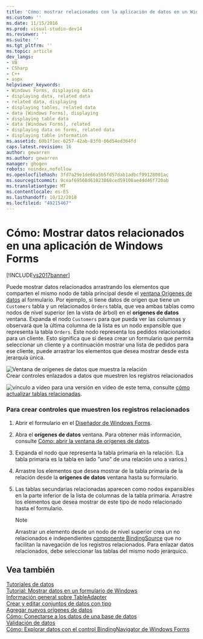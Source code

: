 ```yaml
---
title: 'Cómo: mostrar relacionados con la aplicación de datos en un Windows Forms | Microsoft Docs'
ms.custom: ''
ms.date: 11/15/2016
ms.prod: visual-studio-dev14
ms.reviewer: ''
ms.suite: ''
ms.tgt_pltfrm: ''
ms.topic: article
dev_langs:
- VB
- CSharp
- C++
- aspx
helpviewer_keywords:
- Windows Forms, displaying data
- displaying data, related data
- related data, displaying
- displaying tables, related data
- data [Windows Forms], displaying
- displaying table data
- data [Windows Forms], related
- displaying data on forms, related data
- displaying table information
ms.assetid: 60b1f1ec-6257-42ab-83f0-06d54ed364fd
caps.latest.revision: 16
author: gewarren
ms.author: gewarren
manager: ghogen
robots: noindex,nofollow
ms.openlocfilehash: 3fd7a29e1de66a5b5fd57dab1adbcf99128001ac
ms.sourcegitcommit: 9ceaf69568d61023868ced59108ae4dd46f720ab
ms.translationtype: MT
ms.contentlocale: es-ES
ms.lasthandoff: 10/12/2018
ms.locfileid: "49215467"
---
```

# <a name="how-to-display-related-data-in-a-windows-forms-application"></a>Cómo: Mostrar datos relacionados en una aplicación de Windows Forms
[!INCLUDE[vs2017banner](../includes/vs2017banner.md)]

Puede mostrar datos relacionados arrastrando los elementos que comparten el mismo nodo de tabla principal desde el [ventana Orígenes de datos](http://msdn.microsoft.com/library/0d20f699-cc95-45b3-8ecb-c7edf1f67992) al formulario. Por ejemplo, si tiene datos de origen que tiene un `Customers` tabla y un relacionados `Orders` tabla, que vea ambas tablas como nodos de nivel superior (en la vista de árbol) en el **orígenes de datos** ventana. Expanda el nodo `Customers` para que pueda ver las columnas y observará que la última columna de la lista es un nodo expansible que representa la tabla `Orders`. Este nodo representa los pedidos relacionados para un cliente. Esto significa que si desea crear un formulario que permita seleccionar un cliente y a continuación mostrar una lista de pedidos para ese cliente, puede arrastrar los elementos que desea mostrar desde esta jerarquía única.  
  
 ![Ventana de orígenes de datos que muestra la relación](../data-tools/media/datasources2.gif "DataSources2")  
Crear controles enlazados a datos que muestren los registros relacionados  
  
 ![vínculo a vídeo](../data-tools/media/playvideo.gif "PlayVideo") para una versión en vídeo de este tema, consulte [cómo actualizar tablas relacionadas](http://go.microsoft.com/fwlink/?LinkId=143527).  
  
### <a name="to-create-controls-that-display-related-records"></a>Para crear controles que muestren los registros relacionados  
  
1.  Abrir el formulario en el [Diseñador de Windows Forms](http://msdn.microsoft.com/en-us/3c3d61f8-f36c-4d41-b9c3-398376fabb15).  
  
2.  Abra el **orígenes de datos** ventana. Para obtener más información, consulte [Cómo: abrir la ventana de orígenes de datos](../data-tools/how-to-open-the-data-sources-window.md).  
  
3.  Expanda el nodo que representa la tabla primaria en la relación. (La tabla primaria es la tabla en lado "uno" de una relación uno a varios.)  
  
4.  Arrastre los elementos que desea mostrar de la tabla primaria de la relación desde la **orígenes de datos** ventana hasta su formulario.  
  
5.  Las tablas secundarias relacionadas aparecen como nodos expansibles en la parte inferior de la lista de columnas de la tabla primaria. Arrastre los elementos que desea mostrar de este tipo de nodo relacionado hasta el formulario.  
  
    > [!NOTE]
    >  Arrastrar un elemento desde un nodo de nivel superior crea un no relacionados e independientes [componente BindingSource](http://msdn.microsoft.com/library/3e2faf4c-f5b8-4fa6-9fbc-f59c37ec2fb9) que no facilitan la navegación de los registros relacionados. Para enlazar datos relacionados, debe seleccionar las tablas del mismo nodo jerárquico.  
  
## <a name="see-also"></a>Vea también  
 [Tutoriales de datos](http://msdn.microsoft.com/library/15a88fb8-3bee-4962-914d-7a1f8bd40ec4)   
 [Tutorial: Mostrar datos en un formulario de Windows](../data-tools/walkthrough-displaying-data-on-a-windows-form.md)   
 [Información general sobre TableAdapter](../data-tools/tableadapter-overview.md)   
 [Crear y editar conjuntos de datos con tipo](../data-tools/creating-and-editing-typed-datasets.md)   
 [Agregar nuevos orígenes de datos](../data-tools/add-new-data-sources.md)   
 [Cómo: Conectarse a los datos de una base de datos](../data-tools/how-to-connect-to-data-in-a-database.md)   
 [Validación de datos](http://msdn.microsoft.com/library/b3a9ee4e-5d4d-4411-9c56-c811f2b4ee7e)   
 [Cómo: Explorar datos con el control BindingNavigator de Windows Forms](http://msdn.microsoft.com/library/0e5d4f34-bc9b-47cf-9b8d-93acbb1f1dbb)